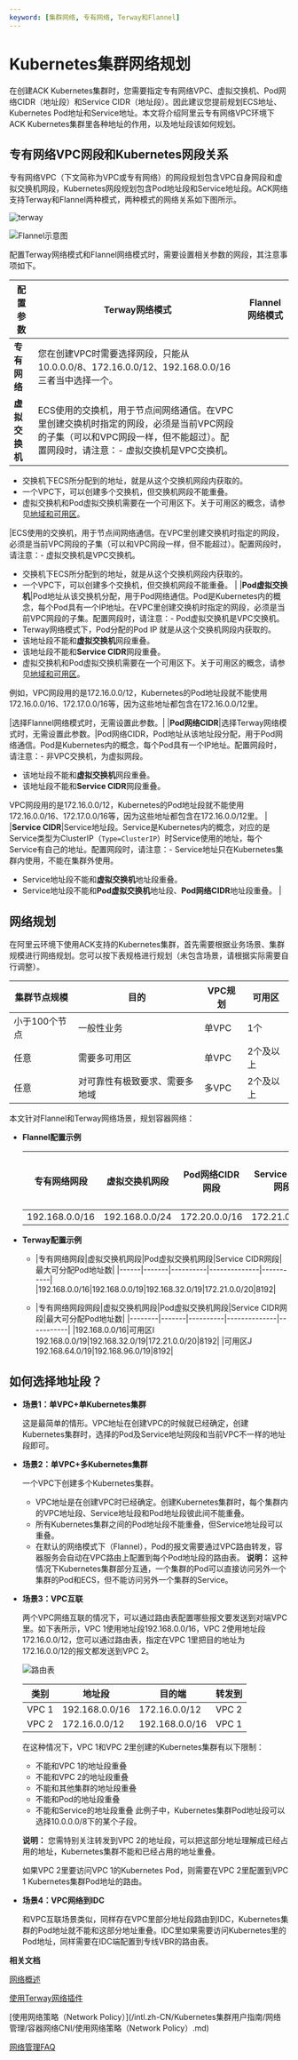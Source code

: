 ```yaml
---
keyword: [集群网络, 专有网络, Terway和Flannel]
---
```


# Kubernetes集群网络规划

在创建ACK Kubernetes集群时，您需要指定专有网络VPC、虚拟交换机、Pod网络CIDR（地址段）和Service CIDR（地址段）。因此建议您提前规划ECS地址、Kubernetes Pod地址和Service地址。本文将介绍阿里云专有网络VPC环境下ACK Kubernetes集群里各种地址的作用，以及地址段该如何规划。

## 专有网络VPC网段和Kubernetes网段关系

专有网络VPC（下文简称为VPC或专有网络）的网段规划包含VPC自身网段和虚拟交换机网段，Kubernetes网段规划包含Pod地址段和Service地址段。ACK网络支持Terway和Flannel两种模式，两种模式的网络关系如下图所示。

![terway](../images/p211963.png "Terway模式")

![Flannel示意图](../images/p211964.png "Flannel模式")

配置Terway网络模式和Flannel网络模式时，需要设置相关参数的网段，其注意事项如下。

|配置参数|Terway网络模式|Flannel网络模式|
|----|----------|-----------|
|**专有网络**|您在创建VPC时需要选择网段，只能从10.0.0.0/8、172.16.0.0/12、192.168.0.0/16三者当中选择一个。|
|**虚拟交换机**|ECS使用的交换机，用于节点间网络通信。在VPC里创建交换机时指定的网段，必须是当前VPC网段的子集（可以和VPC网段一样，但不能超过）。配置网段时，请注意：-   虚拟交换机是VPC交换机。
-   交换机下ECS所分配到的地址，就是从这个交换机网段内获取的。
-   一个VPC下，可以创建多个交换机，但交换机网段不能重叠。
-   虚拟交换机和Pod虚拟交换机需要在一个可用区下。关于可用区的概念，请参见[地域和可用区]()。

|ECS使用的交换机，用于节点间网络通信。在VPC里创建交换机时指定的网段，必须是当前VPC网段的子集（可以和VPC网段一样，但不能超过）。配置网段时，请注意：-   虚拟交换机是VPC交换机。
-   交换机下ECS所分配到的地址，就是从这个交换机网段内获取的。
-   一个VPC下，可以创建多个交换机，但交换机网段不能重叠。 |
|**Pod虚拟交换机**|Pod地址从该交换机分配，用于Pod网络通信。Pod是Kubernetes内的概念，每个Pod具有一个IP地址。在VPC里创建交换机时指定的网段，必须是当前VPC网段的子集。配置网段时，请注意：-   Pod虚拟交换机是VPC交换机。
-   Terway网络模式下，Pod分配的Pod IP 就是从这个交换机网段内获取的。
-   该地址段不能和**虚拟交换机**网段重叠。
-   该地址段不能和**Service CIDR**网段重叠。
-   虚拟交换机和Pod虚拟交换机需要在一个可用区下。关于可用区的概念，请参见[地域和可用区]()。

例如，VPC网段用的是172.16.0.0/12，Kubernetes的Pod地址段就不能使用172.16.0.0/16、172.17.0.0/16等，因为这些地址都包含在172.16.0.0/12里。

|选择Flannel网络模式时，无需设置此参数。|
|**Pod网络CIDR**|选择Terway网络模式时，无需设置此参数。|Pod网络CIDR，Pod地址从该地址段分配，用于Pod网络通信。Pod是Kubernetes内的概念，每个Pod具有一个IP地址。配置网段时，请注意：-   非VPC交换机，为虚拟网段。
-   该地址段不能和**虚拟交换机**网段重叠。
-   该地址段不能和**Service CIDR**网段重叠。

VPC网段用的是172.16.0.0/12，Kubernetes的Pod地址段就不能使用172.16.0.0/16、172.17.0.0/16等，因为这些地址都包含在172.16.0.0/12里。 |
|**Service CIDR**|Service地址段。Service是Kubernetes内的概念，对应的是Service类型为ClusterIP（`Type=ClusterIP`）时Service使用的地址，每个Service有自己的地址。配置网段时，请注意：-   Service地址只在Kubernetes集群内使用，不能在集群外使用。
-   Service地址段不能和**虚拟交换机**地址段重叠。
-   Service地址段不能和**Pod虚拟交换机**地址段、**Pod网络CIDR**地址段重叠。 |

## 网络规划

在阿里云环境下使用ACK支持的Kubernetes集群，首先需要根据业务场景、集群规模进行网络规划。您可以按下表规格进行规划（未包含场景，请根据实际需要自行调整）。



|集群节点规模|目的|VPC规划|可用区|
|------|--|-----|---|
|小于100个节点|一般性业务|单VPC|1个|
|任意|需要多可用区|单VPC|2个及以上|
|任意|对可靠性有极致要求、需要多地域|多VPC|2个及以上|

本文针对Flannel和Terway网络场景，规划容器网络：

-   **Flannel配置示例**

    |专有网络网段|虚拟交换机网段|Pod网络CIDR网段|Service CIDR网段|最大可分配Pod地址数|
    |------|-------|-----------|--------------|-----------|
    |192.168.0.0/16|192.168.0.0/24|172.20.0.0/16|172.21.0.0/20|65536|

-   **Terway配置示例**
    -   |专有网络网段|虚拟交换机网段|Pod虚拟交换机网段|Service CIDR网段|最大可分配Pod地址数|
|------|-------|----------|--------------|-----------|
|192.168.0.0/16|192.168.0.0/19|192.168.32.0/19|172.21.0.0/20|8192|

    -   |专有网络网段网段|虚拟交换机网段|Pod虚拟交换机网段|Service CIDR网段|最大可分配Pod地址数|
|--------|-------|----------|--------------|-----------|
|192.168.0.0/16|可用区I 192.168.0.0/19|192.168.32.0/19|172.21.0.0/20|8192|
|可用区J 192.168.64.0/19|192.168.96.0/19|8192|


## 如何选择地址段？

-   **场景1：单VPC+单Kubernetes集群**

    这是最简单的情形。VPC地址在创建VPC的时候就已经确定，创建Kubernetes集群时，选择的Pod及Service地址网段和当前VPC不一样的地址段即可。

-   **场景2：单VPC+多Kubernetes集群**

    一个VPC下创建多个Kubernetes集群。

    -   VPC地址是在创建VPC时已经确定。创建Kubernetes集群时，每个集群内的VPC地址段、Service地址段和Pod地址段彼此间不能重叠。
    -   所有Kubernetes集群之间的Pod地址段不能重叠，但Service地址段可以重叠。
    -   在默认的网络模式下（Flannel），Pod的报文需要通过VPC路由转发，容器服务会自动在VPC路由上配置到每个Pod地址段的路由表。
    **说明：** 这种情况下Kubernetes集群部分互通，一个集群的Pod可以直接访问另外一个集群的Pod和ECS，但不能访问另外一个集群的Service。

-   **场景3：VPC互联**

    两个VPC网络互联的情况下，可以通过路由表配置哪些报文要发送到对端VPC里。如下表所示，VPC 1使用地址段192.168.0.0/16，VPC 2使用地址段172.16.0.0/12，您可以通过路由表，指定在VPC 1里把目的地址为172.16.0.0/12的报文都发送到VPC 2。

    ![路由表](https://static-aliyun-doc.oss-accelerate.aliyuncs.com/assets/img/zh-CN/4575659951/p8765.png)

    |类别|地址段|目的端|转发到|
    |--|---|---|---|
    |VPC 1|192.168.0.0/16|172.16.0.0/12|VPC 2|
    |VPC 2|172.16.0.0/12|192.168.0.0/16|VPC 1|

    在这种情况下，VPC 1和VPC 2里创建的Kubernetes集群有以下限制：

    -   不能和VPC 1的地址段重叠
    -   不能和VPC 2的地址段重叠
    -   不能和其他集群的地址段重叠
    -   不能和Pod的地址段重叠
    -   不能和Service的地址段重叠
    此例子中，Kubernetes集群Pod地址段可以选择10.0.0.0/8下的某个子段。

    **说明：** 您需特别关注转发到VPC 2的地址段，可以把这部分地址理解成已经占用的地址，Kubernetes集群不能和已经占用的地址重叠。

    如果VPC 2里要访问VPC 1的Kubernetes Pod，则需要在VPC 2里配置到VPC 1 Kubernetes集群Pod地址的路由。

-   **场景4：VPC网络到IDC**

    和VPC互联场景类似，同样存在VPC里部分地址段路由到IDC，Kubernetes集群的Pod地址就不能和这部分地址重叠。IDC里如果需要访问Kubernetes里的Pod地址，同样需要在IDC端配置到专线VBR的路由表。


**相关文档**  


[网络概述](/intl.zh-CN/Kubernetes集群用户指南/网络管理/网络概述.md)

[使用Terway网络插件](/intl.zh-CN/Kubernetes集群用户指南/网络管理/容器网络CNI/使用Terway网络插件.md)

[使用网络策略（Network Policy）](/intl.zh-CN/Kubernetes集群用户指南/网络管理/容器网络CNI/使用网络策略（Network Policy）.md)

[网络管理FAQ](/intl.zh-CN/Kubernetes集群用户指南/网络管理/网络管理FAQ.md)

